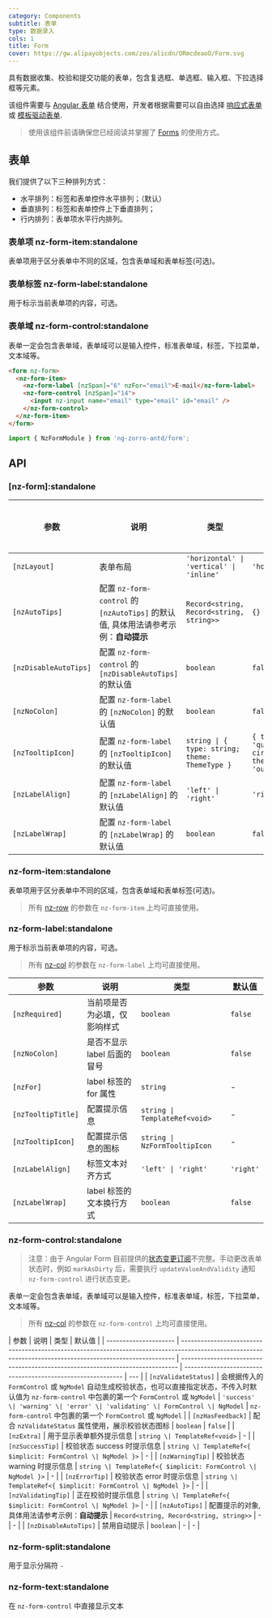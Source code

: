 ```yaml
---
category: Components
subtitle: 表单
type: 数据录入
cols: 1
title: Form
cover: https://gw.alipayobjects.com/zos/alicdn/ORmcdeaoO/Form.svg
---
```


具有数据收集、校验和提交功能的表单，包含复选框、单选框、输入框、下拉选择框等元素。

该组件需要与 [Angular 表单](https://angular.io/guide/forms#forms) 结合使用，开发者根据需要可以自由选择 [响应式表单](https://angular.io/guide/reactive-forms#reactive-forms) 或 [模板驱动表单](https://angular.io/guide/forms#template-driven-forms).

> 使用该组件前请确保您已经阅读并掌握了 [Forms](https://angular.io/guide/forms#forms) 的使用方式。

## 表单

我们提供了以下三种排列方式：

- 水平排列：标签和表单控件水平排列；（默认）
- 垂直排列：标签和表单控件上下垂直排列；
- 行内排列：表单项水平行内排列。

### 表单项 nz-form-item:standalone

表单项用于区分表单中不同的区域，包含表单域和表单标签(可选)。

### 表单标签 nz-form-label:standalone

用于标示当前表单项的内容，可选。

### 表单域 nz-form-control:standalone

表单一定会包含表单域，表单域可以是输入控件，标准表单域，标签，下拉菜单，文本域等。

```html
<form nz-form>
  <nz-form-item>
    <nz-form-label [nzSpan]="6" nzFor="email">E-mail</nz-form-label>
    <nz-form-control [nzSpan]="14">
      <input nz-input name="email" type="email" id="email" />
    </nz-form-control>
  </nz-form-item>
</form>
```

```ts
import { NzFormModule } from 'ng-zorro-antd/form';
```

## API

### [nz-form]:standalone

| 参数                  | 说明                                                                                | 类型                                           | 默认值                                          | 全局配置 |
| --------------------- | ----------------------------------------------------------------------------------- | ---------------------------------------------- | ----------------------------------------------- | -------- |
| `[nzLayout]`          | 表单布局                                                                            | `'horizontal' \| 'vertical' \| 'inline'`       | `'horizontal'`                                  |
| `[nzAutoTips]`        | 配置 `nz-form-control` 的 `[nzAutoTips]` 的默认值, 具体用法请参考示例：**自动提示** | `Record<string, Record<string, string>>`       | `{}`                                            | ✅       |
| `[nzDisableAutoTips]` | 配置 `nz-form-control` 的 `[nzDisableAutoTips]` 的默认值                            | `boolean`                                      | `false`                                         | ✅       |
| `[nzNoColon]`         | 配置 `nz-form-label` 的 `[nzNoColon]` 的默认值                                      | `boolean`                                      | `false`                                         | ✅       |
| `[nzTooltipIcon]`     | 配置 `nz-form-label` 的 `[nzTooltipIcon]` 的默认值                                  | `string \| { type: string; theme: ThemeType }` | `{ type: 'question-circle', theme: 'outline' }` | ✅       |
| `[nzLabelAlign]`      | 配置 `nz-form-label` 的 `[nzLabelAlign]` 的默认值                                   | `'left' \| 'right'`                            | `'right'`                                       |
| `[nzLabelWrap]`       | 配置 `nz-form-label` 的 `[nzLabelWrap]` 的默认值                                    | `boolean`                                      | `false`                                         |

### nz-form-item:standalone

表单项用于区分表单中不同的区域，包含表单域和表单标签(可选)。

> 所有 [nz-row](/components/grid/zh) 的参数在 `nz-form-item` 上均可直接使用。

### nz-form-label:standalone

用于标示当前表单项的内容，可选。

> 所有 [nz-col](/components/grid/zh) 的参数在 `nz-form-label` 上均可直接使用。

| 参数               | 说明                         | 类型                          | 默认值    |
| ------------------ | ---------------------------- | ----------------------------- | --------- |
| `[nzRequired]`     | 当前项是否为必填，仅影响样式 | `boolean`                     | `false`   |
| `[nzNoColon]`      | 是否不显示 label 后面的冒号  | `boolean`                     | `false`   |
| `[nzFor]`          | label 标签的 for 属性        | `string`                      | -         |
| `[nzTooltipTitle]` | 配置提示信息                 | `string \| TemplateRef<void>` | -         |
| `[nzTooltipIcon]`  | 配置提示信息的图标           | `string \| NzFormTooltipIcon` | -         |
| `[nzLabelAlign]`   | 标签文本对齐方式             | `'left' \| 'right'`           | `'right'` |
| `[nzLabelWrap]`    | label 标签的文本换行方式     | `boolean`                     | `false`   |

### nz-form-control:standalone

> 注意：由于 Angular Form 目前提供的[状态变更订阅](https://github.com/angular/angular/issues/10887)不完整。手动更改表单状态时，例如 `markAsDirty` 后，需要执行 `updateValueAndValidity` 通知 `nz-form-control` 进行状态变更。

表单一定会包含表单域，表单域可以是输入控件，标准表单域，标签，下拉菜单，文本域等。

> 所有 [nz-col](/components/grid/zh) 的参数在 `nz-form-control` 上均可直接使用。

| 参数                  | 说明                                                                                                                                                       | 类型                                                                          | 默认值                                                      |
| --------------------- | ---------------------------------------------------------------------------------------------------------------------------------------------------------- | ----------------------------------------------------------------------------- | ----------------------------------------------------------- | --- |
| `[nzValidateStatus]`  | 会根据传入的 `FormControl` 或 `NgModel` 自动生成校验状态，也可以直接指定状态，不传入时默认值为 `nz-form-control` 中包裹的第一个 `FormControl` 或 `NgModel` | `'success' \| 'warning' \| 'error' \| 'validating' \| FormControl \| NgModel` | `nz-form-control` 中包裹的第一个 `FormControl` 或 `NgModel` |
| `[nzHasFeedback]`     | 配合 `nzValidateStatus` 属性使用，展示校验状态图标                                                                                                         | `boolean`                                                                     | `false`                                                     |
| `[nzExtra]`           | 用于显示表单额外提示信息                                                                                                                                   | `string \| TemplateRef<void>`                                                 | -                                                           |
| `[nzSuccessTip]`      | 校验状态 success 时提示信息                                                                                                                                | `string \| TemplateRef<{ $implicit: FormControl \| NgModel }>`                | -                                                           |
| `[nzWarningTip]`      | 校验状态 warning 时提示信息                                                                                                                                | `string \| TemplateRef<{ $implicit: FormControl \| NgModel }>`                | -                                                           |
| `[nzErrorTip]`        | 校验状态 error 时提示信息                                                                                                                                  | `string \| TemplateRef<{ $implicit: FormControl \| NgModel }>`                | -                                                           |
| `[nzValidatingTip]`   | 正在校验时提示信息                                                                                                                                         | `string \| TemplateRef<{ $implicit: FormControl \| NgModel }>`                | -                                                           |
| `[nzAutoTips]`        | 配置提示的对象, 具体用法请参考示例：**自动提示**                                                                                                           | `Record<string, Record<string, string>>`                                      | -                                                           | -   |
| `[nzDisableAutoTips]` | 禁用自动提示                                                                                                                                               | `boolean`                                                                     | -                                                           | -   |

### nz-form-split:standalone

用于显示分隔符 `-`

### nz-form-text:standalone

在 `nz-form-control` 中直接显示文本

